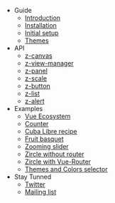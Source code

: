 - Guide
  - [Introduction](?id=introduction)
  - [Installation](?id=installation)
  - [Initial setup](?id=initial-setup-and-starter-templates)
  - [Themes](?id=themes-and-colors)
- API
  - [z-canvas](?id=z-canvas)
  - [z-view-manager](?id=z-view-manager)
  - [z-panel](?id=z-panel)
  - [z-scale](?id=z-scale)
  - [z-button](?id=z-button)
  - [z-list](?id=z-list)
  - [z-alert](?id=z-alert)
- Examples
  - [Vue Ecosystem](?id=vuejs-ecosystem)
  - [Counter](?id=counter)
  - [Cuba Libre recipe](?id=cuba-libre-recipe)
  - [Fruit basquet](?id=fruit-basquet)
  - [Zooming slider](?id=zooming-slider)
  - [Zircle without router](?id=zircle-without-router)
  - [Zircle with Vue-Router](?id=zircle-with-vue-router)
  - [Themes and Colors selector](?id=themes-and-colors-selector)
- Stay Tunned
  - [Twitter](?id=stay-tunned)
  - [Mailing list](?id=stay-tunned)
